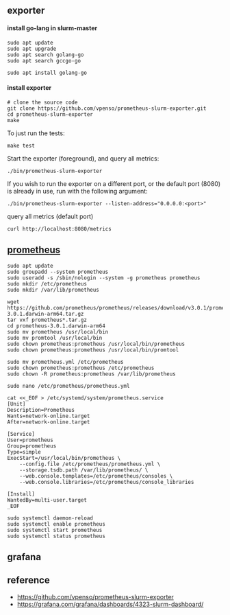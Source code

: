## exporter ##

#### install go-lang in slurm-master ###
```
sudo apt update
sudo apt upgrade
sudo apt search golang-go
sudo apt search gccgo-go

sudo apt install golang-go
```

#### install exporter ####
```
# clone the source code
git clone https://github.com/vpenso/prometheus-slurm-exporter.git
cd prometheus-slurm-exporter
make
```

To just run the tests:

```
make test
```

Start the exporter (foreground), and query all metrics:
```
./bin/prometheus-slurm-exporter
```

If you wish to run the exporter on a different port, or the default port (8080) is already in use, run with the following argument:
```
./bin/prometheus-slurm-exporter --listen-address="0.0.0.0:<port>"
```

query all metrics (default port)
```
curl http://localhost:8080/metrics
```

## [prometheus](https://www.cherryservers.com/blog/install-prometheus-ubuntu) ##
```
sudo apt update
sudo groupadd --system prometheus
sudo useradd -s /sbin/nologin --system -g prometheus prometheus
sudo mkdir /etc/prometheus
sudo mkdir /var/lib/prometheus
```


```
wget https://github.com/prometheus/prometheus/releases/download/v3.0.1/prometheus-3.0.1.darwin-arm64.tar.gz
tar vxf prometheus*.tar.gz
cd prometheus-3.0.1.darwin-arm64
sudo mv prometheus /usr/local/bin
sudo mv promtool /usr/local/bin
sudo chown prometheus:prometheus /usr/local/bin/prometheus
sudo chown prometheus:prometheus /usr/local/bin/promtool
```

```
sudo mv prometheus.yml /etc/prometheus
sudo chown prometheus:prometheus /etc/prometheus
sudo chown -R prometheus:prometheus /var/lib/prometheus
```

```
sudo nano /etc/prometheus/prometheus.yml
```

```
cat <<_EOF > /etc/systemd/system/prometheus.service
[Unit]
Description=Prometheus
Wants=network-online.target
After=network-online.target

[Service]
User=prometheus
Group=prometheus
Type=simple
ExecStart=/usr/local/bin/prometheus \
    --config.file /etc/prometheus/prometheus.yml \
    --storage.tsdb.path /var/lib/prometheus/ \
    --web.console.templates=/etc/prometheus/consoles \
    --web.console.libraries=/etc/prometheus/console_libraries

[Install]
WantedBy=multi-user.target
_EOF
```

```
sudo systemctl daemon-reload
sudo systemctl enable prometheus
sudo systemctl start prometheus
sudo systemctl status prometheus
```


## grafana ##


## reference ##

* https://github.com/vpenso/prometheus-slurm-exporter
* https://grafana.com/grafana/dashboards/4323-slurm-dashboard/
